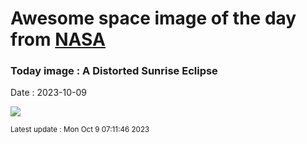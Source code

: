 
# Awesome space image of the day from [NASA](https://api.nasa.gov/)

### Today image : A Distorted Sunrise Eclipse
Date : 2023-10-09

![](https://apod.nasa.gov/apod/image/2310/DistortedSunrise_Chasiotis_1080.jpg)

<small>Latest update : Mon Oct  9 07:11:46 2023</small>
        